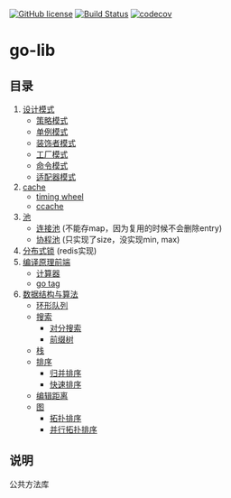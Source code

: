 [![GitHub license](https://img.shields.io/badge/license-MIT-blue.svg)](https://github.com/ljun20160606/go-lib/blob/master/LICENSE)
[![Build Status](https://travis-ci.org/ljun20160606/go-lib.svg?branch=master)](https://travis-ci.org/ljun20160606/go-lib)
[![codecov](https://codecov.io/gh/ljun20160606/go-lib/branch/master/graph/badge.svg)](https://codecov.io/gh/ljun20160606/go-lib)

# go-lib

## 目录

1. [设计模式](gof)
    * [策略模式](gof/strategy)
    * [单例模式](gof/singleton)
    * [装饰者模式](gof/decorator)
    * [工厂模式](gof/factory)
    * [命令模式](gof/command)
    * [适配器模式](gof/adapter)
1. [cache](cache)
    * [timing wheel](cache/timer/timing-wheel.go)
    * [ccache](cache/ccache.go)
1. [池](pool)
    * [连接池](pool/conncet-pool.go) (不能存map，因为复用的时候不会删除entry)
    * [协程池](pool/coroutine-pool.go) (只实现了size，没实现min, max)
1. [分布式锁](lock/redis_mutex.go) (redis实现)
1. [编译原理前端](parser)
    * [计算器](parser/calculator)
    * [go tag](parser/tag)
1. [数据结构与算法](algorithms)
    * [环形队列](algorithms/queue)
    * [搜索](algorithms/search)
        * [对分搜索](algorithms/search/binary.go)
        * [前缀树](algorithms/search/trie.go)
    * [栈](algorithms/stack)
    * [排序](algorithms/mysort)
        * [归并排序](algorithms/mysort/merge_sort.go)
        * [快速排序](algorithms/mysort/quick_sort.go)
    * [编辑距离](algorithms/levenshtein)
    * [图](algorithms/topological)
        * [拓扑排序](algorithms/topological/serial.go)
        * [并行拓扑排序](algorithms/topological/parallel.go)

## 说明

公共方法库